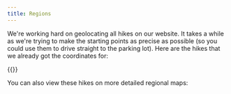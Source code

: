 ```yaml
---
title: Regions
---
```

We're working hard on geolocating all hikes on our website. It takes a while as we're trying to make the starting points as precise as possible (so you could use them to drive straight to the parking lot). Here are the hikes that we already got the coordinates for:

{{<map lat="46.13" lon="15" zoom="8" h="30em">}}

You can also view these hikes on more detailed regional maps:
